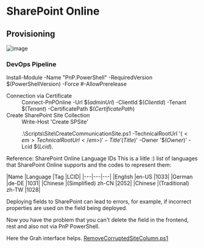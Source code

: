# SharePoint Online

## Provisioning 
![image](https://user-images.githubusercontent.com/8308659/219971409-40c006dd-d59a-4c34-a430-fa0637711c4e.png)

### DevOps Pipeline
Install-Module -Name "PnP.PowerShell" -RequiredVersion $(PowerShellVersion) -Force #-AllowPrerelease 

<dl>
  <dt>Connection via Certificate</dt>
  <dd>Connect-PnPOnline -Url $(<em>adminUrl</em>) -ClientId $(<em>ClientId</em>) -Tenant $(<em>Tenant</em>) -CertificatePath $(<em>CertificatePath</em>)</dd>

  <dt>Create SharePoint Site Collection</dt>
  <dd>Write-Host 'Create SPSite'

  .\Scripts\Site\CreateCommunicationSite.ps1 -TechnicalRootUrl '$(<em>TechnicalRootUrl</em>)' -Title '$(<em>Title</em>)' -Owner '$(<em>Owner</em>)' -Lcid $(<em>Lcid</em>).</dd>
</dl>

Reference: SharePoint Online Language IDs
This is a liitle :) list of languages that SharePoint Online supports and the codes to represent them:

|Name	|Language |Tag |LCID|
|---|---|---|
|English |en-US	|1033|
|German	|de-DE |1031|
|Chinese |(Simplified) zh-CN |2052|
|Chinese |(Traditional) zh-TW	|1028|

Deploying fields to SharePoint can lead to errors, for example, if incorrect properties are used on the field being deployed.

Now you have the problem that you can't delete the field in the frontend, rest and also not via PnP PowerShell.

Here the Grah interface helps.
[RemoveCorruptedSiteColumn.ps1](https://github.com/JoinUsername/How-to/tree/main/SharePoint/Repairing/RemoveCorruptedSiteColumn.ps1)
